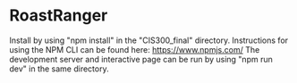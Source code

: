 # RoastRanger

Install by using "npm install" in the "CIS300_final" directory. Instructions for using the NPM CLI can be found here: https://www.npmjs.com/
The development server and interactive page can be run by using "npm run dev" in the same directory.
